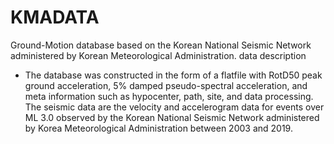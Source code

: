 # KMADATA
Ground-Motion database based on the Korean National Seismic Network administered by Korean Meteorological Administration.
data description
- The database was constructed in the form of a flatfile with RotD50 peak ground acceleration, 5% damped pseudo-spectral acceleration, and meta information such as hypocenter, path, site, and data processing. The seismic data are the velocity and accelerogram data for events over ML 3.0 observed by the Korean National Seismic Network administered by Korea Meteorological Administration between 2003 and 2019. 
